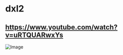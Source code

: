 # dxl2
## https://www.youtube.com/watch?v=uRTQUARwxYs
![Image](https://github.com/user-attachments/assets/5aedddbe-121e-4669-b201-5729f1588c45)
